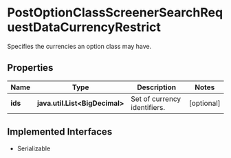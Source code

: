 

# PostOptionClassScreenerSearchRequestDataCurrencyRestrict

Specifies the currencies an option class may have.

## Properties

Name | Type | Description | Notes
------------ | ------------- | ------------- | -------------
**ids** | **java.util.List&lt;BigDecimal&gt;** | Set of currency identifiers. |  [optional]


## Implemented Interfaces

* Serializable


